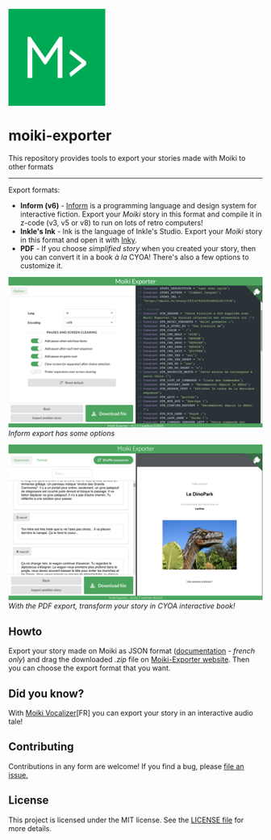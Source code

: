![](https://raw.githubusercontent.com/kaelhem/moiki-exporter/website/public/android-chrome-192x192.png)

# moiki-exporter
This repository provides tools to export your stories made with Moiki to other formats

---

Export formats:

+ **Inform (v6)** - [Inform](http://ifwiki.org/index.php/Inform_6) is a programming language and design system for interactive fiction. Export your _Moiki_ story in this format and compile it in z-code (v3, v5 or v8) to run on lots of retro computers!
+ **Inkle's Ink** - Ink is the language of Inkle's Studio. Export your _Moiki_ story in this format and open it with [Inky](https://www.inklestudios.com/ink/).
+ **PDF** - If you choose _simplified story_ when you created your story, then you can convert it in a book _à la_ CYOA! There's also a few options to customize it.


![](https://raw.githubusercontent.com/kaelhem/moiki-exporter/website/public/screenshots/export-inform.png)
_Inform export has some options_

![](https://raw.githubusercontent.com/kaelhem/moiki-exporter/website/public/screenshots/export-pdf.png)
_With the PDF export, transform your story in CYOA interactive book!_


## Howto

Export your story made on Moiki as JSON format ([documentation](https://moiki.fr/documentation/export) - *french only*) and drag the downloaded _.zip_ file on [Moiki-Exporter website](https://moiki-exporter.netlify.app/). Then you can choose the export format that you want.

## Did you know?

With [Moiki Vocalizer](https://github.com/kaelhem/moiki-vocalizer/blob/master/README.md)[FR] you can export your story in an interactive audio tale!

## Contributing

Contributions in any form are welcome! If you find a bug, please [file an issue.](https://github.com/kaelhem/moiki-exporter/issues)

## License

This project is licensed under the MIT license. See the [LICENSE file](./LICENSE) for more details.
